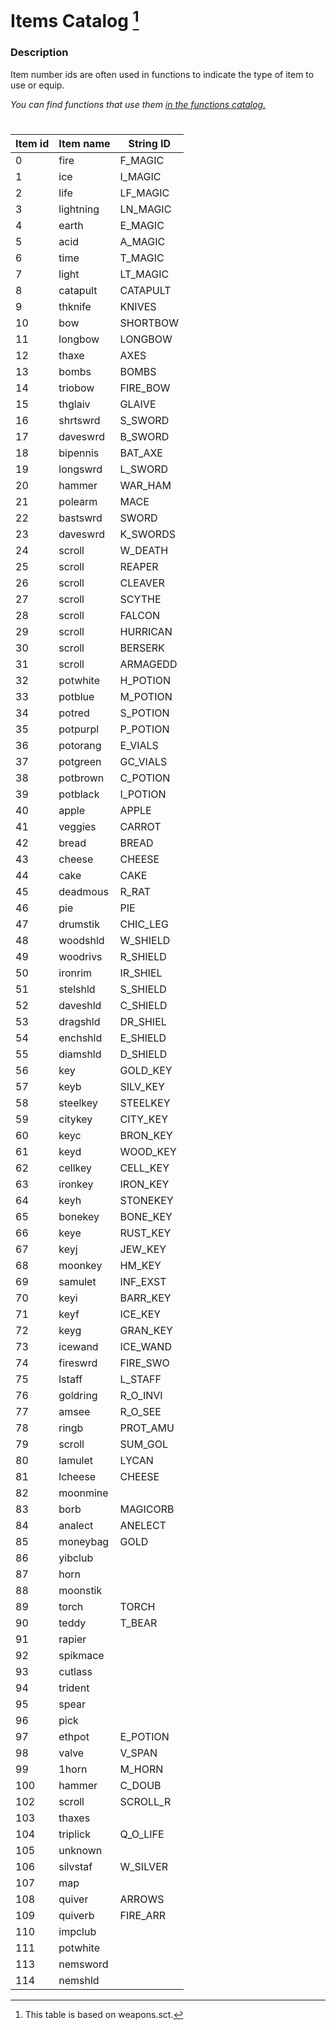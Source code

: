 
# Items Catalog [^1]
### Description
Item number ids are often used in functions to indicate the type of item to use or equip.

*You can find functions that use them [in the functions catalog.](./functions.md)*

[^1]: This table is based on weapons.sct.

 #

| Item id  | Item name | String ID |
| --- | --------- | --------- |
|  0  |  fire  | F_MAGIC |
| 1 | ice | I_MAGIC |
| 2 | life | LF_MAGIC |
| 3 | lightning | LN_MAGIC |
| 4 | earth | E_MAGIC |
| 5 | acid | A_MAGIC |
| 6 | time | T_MAGIC |
| 7 | light | LT_MAGIC |
| 8 | catapult | CATAPULT |
| 9 | thknife | KNIVES |
| 10 | bow | SHORTBOW |
| 11 | longbow | LONGBOW |
| 12 | thaxe | AXES |
| 13 | bombs | BOMBS |
| 14 | triobow | FIRE_BOW |
| 15 | thglaiv | GLAIVE |
| 16 | shrtswrd | S_SWORD |
| 17 | daveswrd | B_SWORD |
| 18 | bipennis | BAT_AXE |
| 19 | longswrd | L_SWORD |
| 20 | hammer | WAR_HAM |
| 21 | polearm | MACE |
| 22 | bastswrd | SWORD |
| 23 | daveswrd | K_SWORDS |
| 24 | scroll | W_DEATH |
| 25 | scroll | REAPER |
| 26 | scroll | CLEAVER |
| 27 | scroll | SCYTHE |
| 28 | scroll | FALCON |
| 29 | scroll | HURRICAN |
| 30 | scroll | BERSERK |
| 31 | scroll | ARMAGEDD |
| 32 | potwhite | H_POTION |
| 33 | potblue | M_POTION |
| 34 | potred | S_POTION |
| 35 | potpurpl | P_POTION |
| 36 | potorang | E_VIALS |
| 37 | potgreen | GC_VIALS |
| 38 | potbrown | C_POTION |
| 39 | potblack | I_POTION |
| 40 | apple | APPLE |
| 41 | veggies | CARROT |
| 42 | bread | BREAD |
| 43 | cheese | CHEESE |
| 44 | cake | CAKE |
| 45 | deadmous | R_RAT |
| 46 | pie | PIE |
| 47 | drumstik | CHIC_LEG |
| 48 | woodshld | W_SHIELD |
| 49 | woodrivs | R_SHIELD |
| 50 | ironrim | IR_SHIEL |
| 51 | stelshld | S_SHIELD |
| 52 | daveshld | C_SHIELD |
| 53 | dragshld | DR_SHIEL |
| 54 | enchshld | E_SHIELD |
| 55 | diamshld | D_SHIELD |
| 56 | key | GOLD_KEY |
| 57 | keyb | SILV_KEY |
| 58 | steelkey | STEELKEY |
| 59 | citykey | CITY_KEY |
| 60 | keyc | BRON_KEY |
| 61 | keyd | WOOD_KEY |
| 62 | cellkey | CELL_KEY |
| 63 | ironkey | IRON_KEY |
| 64 | keyh | STONEKEY |
| 65 | bonekey | BONE_KEY |
| 66 | keye | RUST_KEY |
| 67 | keyj | JEW_KEY |
| 68 | moonkey | HM_KEY |
| 69 | samulet | INF_EXST |
| 70 | keyi | BARR_KEY |
| 71 | keyf | ICE_KEY |
| 72 | keyg | GRAN_KEY |
| 73 | icewand | ICE_WAND |
| 74 | fireswrd | FIRE_SWO |
| 75 | lstaff | L_STAFF |
| 76 | goldring | R_O_INVI |
| 77 | amsee | R_O_SEE |
| 78 | ringb | PROT_AMU |
| 79 | scroll | SUM_GOL |
| 80 | lamulet | LYCAN |
| 81 | lcheese | CHEESE |
| 82 | moonmine| |	
| 83 | borb | MAGICORB |
| 84 | analect | ANELECT |
| 85 | moneybag | GOLD |
| 86 | yibclub	||
| 87 | horn	||
| 88 | moonstik	||
| 89 | torch | TORCH |
| 90 | teddy | T_BEAR |
| 91 | rapier ||
| 92 | spikmace	||
| 93 | cutlass	||
| 94 | trident	||
| 95 | spear	||
| 96 | pick	 ||
| 97 | ethpot | E_POTION |
| 98 | valve | V_SPAN |
| 99 | 1horn | M_HORN |
| 100 | hammer | C_DOUB |
| 102 | scroll | SCROLL_R |
| 103 | thaxes ||
| 104 | triplick | Q_O_LIFE |
| 105 | unknown |  |
| 106 | silvstaf | W_SILVER |
| 107 | map  | |
| 108 | quiver | ARROWS |
| 109 | quiverb | FIRE_ARR |
| 110 | impclub	||
| 111 | potwhite ||
| 113 | nemsword ||
| 114 | nemshld	| |
